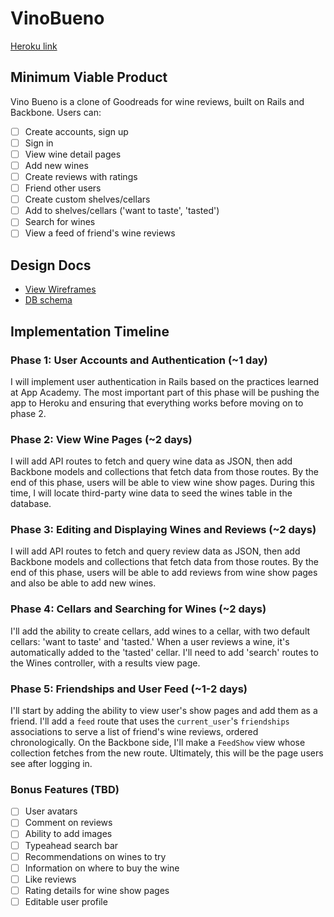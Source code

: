 # VinoBueno

[Heroku link][heroku]

[heroku]: TBD

## Minimum Viable Product
Vino Bueno is a clone of Goodreads for wine reviews, built on Rails and Backbone. Users can:

<!-- Markdown checklist. Used to keep track of my progress. -->

- [ ] Create accounts, sign up
- [ ] Sign in
- [ ] View wine detail pages
- [ ] Add new wines
- [ ] Create reviews with ratings
- [ ] Friend other users
- [ ] Create custom shelves/cellars
- [ ] Add to shelves/cellars ('want to taste', 'tasted')
- [ ] Search for wines
- [ ] View a feed of friend's wine reviews

## Design Docs
* [View Wireframes][views]
* [DB schema][schema]

[views]: ./docs/views.md
[schema]: ./docs/schema.md


## Implementation Timeline


### Phase 1: User Accounts and Authentication (~1 day)

I will implement user authentication in Rails based on the practices learned at
App Academy. The most important part of this phase will be pushing the app to
Heroku and ensuring that everything works before moving on to phase 2.


### Phase 2: View Wine Pages (~2 days)

I will add API routes to fetch and query wine data as JSON, then add Backbone
models and collections that fetch data from those routes. By the end of this
phase, users will be able to view wine show pages. During this time, I will
locate third-party wine data to seed the wines table in the database.


### Phase 3: Editing and Displaying Wines and Reviews (~2 days)

I will add API routes to fetch and query review data as JSON, then add
Backbone models and collections that fetch data from those routes. By the end
of this phase, users will be able to add reviews from wine show pages and
also be able to add new wines.

### Phase 4: Cellars and Searching for Wines (~2 days)

I'll add the ability to create cellars, add wines to a cellar, with two default
cellars: 'want to taste' and 'tasted.' When a user reviews a wine, it's
automatically added to the 'tasted' cellar. I'll need to add 'search' routes
to the Wines controller, with a results view page.

### Phase 5: Friendships and User Feed (~1-2 days)

I'll start by adding the ability to view user's show pages and add them
as a friend. I'll add a `feed` route that uses the `current_user`'s
`friendships` associations to serve a list of friend's wine reviews, ordered
chronologically. On the Backbone side, I'll make a `FeedShow` view whose
collection fetches from the new route.  Ultimately, this will be the page users
see after logging in.

### Bonus Features (TBD)
- [ ] User avatars
- [ ] Comment on reviews
- [ ] Ability to add images
- [ ] Typeahead search bar
- [ ] Recommendations on wines to try
- [ ] Information on where to buy the wine
- [ ] Like reviews
- [ ] Rating details for wine show pages
- [ ] Editable user profile

